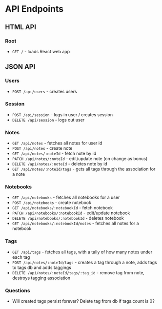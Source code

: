 # API Endpoints

## HTML API

### Root

- `GET /` - loads React web app

## JSON API

### Users

- `POST /api/users` - creates users

### Session

- `POST /api/session` - logs in user / creates session
- `DELETE /api/session` - logs out user

### Notes

- `GET /api/notes` - fetches all notes for user id
- `POST /api/notes` - create note
- `GET /api/notes/:noteId` - fetch note by id
- `PATCH /api/notes/:noteId` - edit/update note (on change as bonus)
- `DELETE /api/notes/:noteId` - deletes note by id
- `GET /api/notes/:noteId/tags` - gets all tags through the association for a note

### Notebooks

- `GET /api/notebooks` - fetches all notebooks for a user
- `POST /api/notebooks` - create notebook
- `GET /api/notebooks/:notebookId` - fetch notebook
- `PATCH /api/notebooks/:notebookId` - edit/update notebook
- `DELETE /api/notebooks/:notebookId` - deletes notebook
- `GET /api/notebooks/:notebookId/notes` - fetches all notes for a notebook

### Tags

- `GET /api/tags` - fetches all tags, with a tally of how many notes under each tag
- `POST /api/notes/:noteId/tags` - creates a tag through a note, adds tags to tags db and adds taggings
- `DELETE /api/notes/:noteId/tags/:tag_id` - remove tag from note, destroys tagging association

### Questions
- Will created tags persist forever? Delete tag from db if tags.count is 0?
